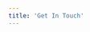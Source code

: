 ```yaml
---
title: 'Get In Touch'
---
```


<!-- Although I'm not currently looking for freelance opportunities, my inbox is always open. Whether for a potential project or just to say hi, I'll try my best to answer your email! -->
